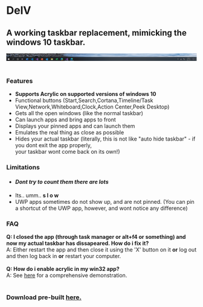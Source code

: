 # DelV
## A working taskbar replacement, mimicking the windows 10 taskbar.

<div align="center"><img src="preview.png"></div><br>
<h3>Features</h3>
<ul>
<li><b>Supports Acrylic on supported versions of windows 10</b>
<li>Functional buttons (Start,Search,Cortana,Timeline/Task View,Network,Whiteboard,Clock,Action Center,Peek Desktop)
<li>Gets all the open windows (like the normal taskbar)
<li>Can launch apps and bring apps to front
<li>Displays your pinned apps and can launch them
<li>Emulates the real thing as close as possible
<li>Hides your actual taskbar (literally, this is not like "auto hide taskbar" - if you dont exit the app properly,<br>your taskbar wont come back on its own!)
</ul>
<h3>Limitations</h3>
<ul>
<li><h4><i>Dont try to count them there are lots</i></h4>
<li>Its.. umm.. <b>s l o w</b>
<li>UWP apps sometimes do not show up, and are not pinned. (You can pin a shortcut of the UWP app, however, and wont notice any difference)
</ul>
<h3>FAQ</h3>
<b>Q: I closed the app (through task manager or alt+f4 or something) and now my actual taskbar has dissapeared. How do i fix it?</b><br>
A: Either restart the app and then close it using the 'X' button on it <b>or</b> log out and then log back in <b>or</b> restart your computer.<br>
<br>
<b>Q: How do i enable acrylic in my win32 app?</b><br>
A: See <a href="https://github.com/at-adityavikram/Acrylic4VBWIn32">here</a> for a comprehensive demonstration.<br>
<br>
<h3>Download pre-built <a href="https://drive.google.com/drive/folders/1ZHiY75_M_D1Q9WXsIuxPQfqI4Wk22YXR?usp=sharing">here.</a></h3>

